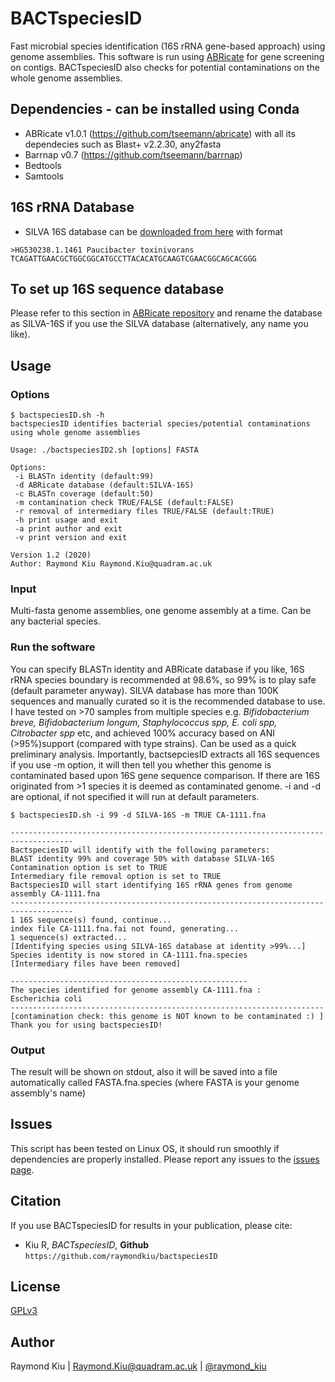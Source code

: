 # BACTspeciesID
Fast microbial species identification (16S rRNA gene-based approach) using genome assemblies. This software is run using [ABRicate](https://github.com/tseemann/abricate) for gene screening on contigs. BACTspeciesID also checks for potential contaminations on the whole genome assemblies.

## Dependencies - can be installed using Conda
* ABRicate v1.0.1 (https://github.com/tseemann/abricate) with all its dependecies such as Blast+ v2.2.30, any2fasta
* Barrnap v0.7 (https://github.com/tseemann/barrnap)
* Bedtools
* Samtools

## 16S rRNA Database
* SILVA 16S database can be [downloaded from here](https://zenodo.org/record/3731176/files/silva_species_assignment_v138.fa.gz?download=1) with format
```
>HG530238.1.1461 Paucibacter toxinivorans
TCAGATTGAACGCTGGCGGCATGCCTTACACATGCAAGTCGAACGGCAGCACGGG
```

## To set up 16S sequence database
Please refer to this section in [ABRicate repository](https://github.com/tseemann/abricate#making-your-own-database) and rename the database as SILVA-16S if you use the SILVA database (alternatively, any name you like).

## Usage
### Options
```
$ bactspeciesID.sh -h
bactspeciesID identifies bacterial species/potential contaminations using whole genome assemblies

Usage: ./bactspeciesID2.sh [options] FASTA

Options:
 -i BLASTn identity (default:99)
 -d ABRicate database (default:SILVA-16S)
 -c BLASTn coverage (default:50)
 -m contamination check TRUE/FALSE (default:FALSE)
 -r removal of intermediary files TRUE/FALSE (default:TRUE)
 -h print usage and exit
 -a print author and exit
 -v print version and exit

Version 1.2 (2020)
Author: Raymond Kiu Raymond.Kiu@quadram.ac.uk
```
### Input
Multi-fasta genome assemblies, one genome assembly at a time. Can be any bacterial species.

### Run the software
You can specify BLASTn identity and ABRicate database if you like, 16S rRNA species boundary is recommended at 98.6%, so 99% is to play safe (default parameter anyway). SILVA database has more than 100K sequences and manually curated so it is the recommended database to use. I have tested on >70 samples from multiple species e.g. *Bifidobacterium breve, Bifidobacterium longum, Staphylococcus spp, E. coli spp, Citrobacter spp* etc, and achieved 100% accuracy based on ANI (>95%)support (compared with type strains). Can be used as a quick preliminary analysis.
Importantly, bactsepciesID extracts all 16S sequences if you use -m option, it will then tell you whether this genome is contaminated based upon 16S gene sequence comparison. If there are 16S originated from >1 species it is deemed as contaminated genome.
-i and -d are optional, if not specified it will run at default parameters.
```
$ bactspeciesID.sh -i 99 -d SILVA-16S -m TRUE CA-1111.fna

------------------------------------------------------------------------------------
BactspeciesID will identify with the following parameters: 
BLAST identity 99% and coverage 50% with database SILVA-16S 
Contamination option is set to TRUE 
Intermediary file removal option is set to TRUE 
BactspeciesID will start identifying 16S rRNA genes from genome assembly CA-1111.fna 
------------------------------------------------------------------------------------
1 16S sequence(s) found, continue...
index file CA-1111.fna.fai not found, generating...
1 sequence(s) extracted...
[Identifying species using SILVA-16S database at identity >99%...]
Species identity is now stored in CA-1111.fna.species
[Intermediary files have been removed]

-----------------------------------------------------
The species identified for genome assembly CA-1111.fna : 
Escherichia coli
----------------------------------------------------------------------
[contamination check: this genome is NOT known to be contaminated :) ]
Thank you for using bactspeciesID!
```
### Output
The result will be shown on stdout, also it will be saved into a file automatically called FASTA.fna.species (where FASTA is your genome assembly's name)

## Issues
This script has been tested on Linux OS, it should run smoothly if dependencies are properly installed. Please report any issues to the [issues page](https://github.com/raymondkiu/bactspeciesID/issues).

## Citation
If you use BACTspeciesID for results in your publication, please cite:
* Kiu R, *BACTspeciesID*, **Github** `https://github.com/raymondkiu/bactspeciesID`

## License
[GPLv3](https://github.com/raymondkiu/bactspeciesID/blob/master/LICENSE)

## Author
Raymond Kiu | Raymond.Kiu@quadram.ac.uk | [@raymond_kiu](https://twitter.com/raymond_kiu)
